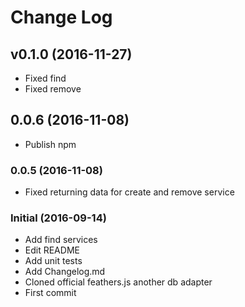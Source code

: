 # Change Log

## v0.1.0 (2016-11-27)

- Fixed find
- Fixed remove

## 0.0.6 (2016-11-08)

- Publish npm

### 0.0.5 (2016-11-08)

- Fixed returning data for create and remove service

### Initial (2016-09-14)

- Add find services
- Edit README
- Add unit tests
- Add Changelog.md
- Cloned official feathers.js another db adapter
- First commit
